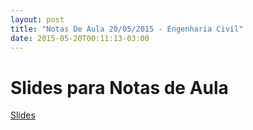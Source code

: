 ```yaml
---
layout: post
title: "Notas De Aula 20/05/2015 - Engenharia Civil"
date: 2015-05-20T00:11:13-03:00
---
```

# Slides para Notas de Aula

[Slides](http://tinyurl.com/slides20maio)
